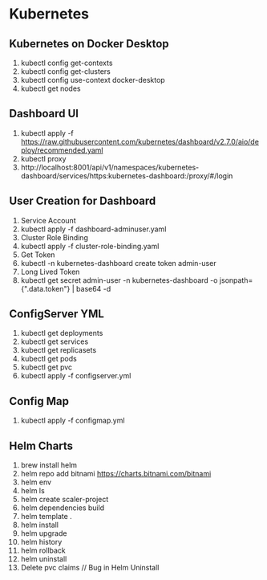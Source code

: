 # Kubernetes

## Kubernetes on Docker Desktop
1. kubectl config get-contexts
2. kubectl config get-clusters
3. kubectl config use-context docker-desktop
4. kubectl get nodes

## Dashboard UI
1. kubectl apply -f https://raw.githubusercontent.com/kubernetes/dashboard/v2.7.0/aio/deploy/recommended.yaml
2. kubectl proxy
3. http://localhost:8001/api/v1/namespaces/kubernetes-dashboard/services/https:kubernetes-dashboard:/proxy/#/login

## User Creation for Dashboard
1. Service Account
2. kubectl apply -f dashboard-adminuser.yaml
3. Cluster Role Binding
4. kubectl apply -f cluster-role-binding.yaml
5. Get Token
6. kubectl -n kubernetes-dashboard create token admin-user
7. Long Lived Token
8. kubectl get secret admin-user -n kubernetes-dashboard -o jsonpath={".data.token"} | base64 -d

## ConfigServer YML
1. kubectl get deployments
2. kubectl get services
3. kubectl get replicasets
4. kubectl get pods
5. kubectl get pvc
6. kubectl apply -f configserver.yml

## Config Map
1. kubectl apply -f configmap.yml

## Helm Charts
1. brew install helm
2. helm repo add bitnami https://charts.bitnami.com/bitnami
3. helm env
4. helm ls
5. helm create scaler-project
6. helm dependencies build
7. helm template .
8. helm install <name> <path>
9. helm upgrade <name> <path>
10. helm history <name>
11. helm rollback <name> <revision>
12. helm uninstall <name>
13. Delete pvc claims // Bug in Helm Uninstall
